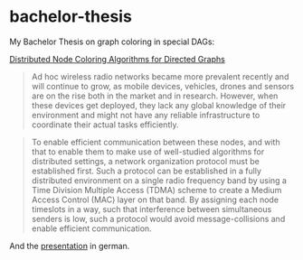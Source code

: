 # bachelor-thesis
My Bachelor Thesis on graph coloring in special DAGs:

[Distributed Node Coloring Algorithms for Directed Graphs](thesis.pdf)

> Ad hoc wireless radio networks became more prevalent recently and will continue to grow, as mobile devices, vehicles, drones and sensors are on the rise both in the market and in research. However, when these devices get deployed, they lack any global knowledge of their environment and might not have any reliable infrastructure to coordinate their actual tasks efficiently.

> To enable efficient communication between these nodes, and with that to enable them to make use of well-studied algorithms for distributed settings, a network organization protocol must be established first. Such a protocol can be established in a fully distributed environment on a single radio frequency band by using a Time Division Multiple Access (TDMA) scheme to create a Medium Access Control (MAC) layer on that band. By assigning each node timeslots in a way, such that interference between simultaneous senders is low, such a protocol would avoid message-collisions and enable efficient communication.

And the [presentation](Bachelor%20Vortrag/slides.pdf) in german.
